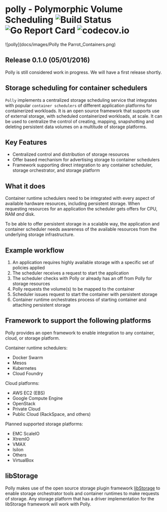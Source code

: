 # polly - Polymorphic Volume Scheduling ![Build Status](https://travis-ci.org/emccode/polly.svg?branch=master) ![Go Report Card](http://goreportcard.com/badge/emccode/polly) ![codecov.io](https://codecov.io/github/emccode/polly/coverage.svg?branch=master)

![polly](docs/images/Polly the Parrot_Containers.png)

## Release 0.1.0 (05/01/2016)
Polly is still considered work in progress. We will have a first release shortly.

## Storage scheduling for container schedulers
`Polly` implements a centralized storage scheduling service that integrates with popular `container schedulers` of different application platforms for containerized workloads. It is an open source framework that supports use of external storage, with scheduled containerized workloads, at scale. It can be used to centralize the control of creating, mapping, snapshotting and deleting persistent data volumes on a multitude of storage platforms.

## Key Features
- Centralized control and distribution of storage resources
- Offer based mechanism for advertising storage to container schedulers
- Framework supporting direct integration to any container scheduler, storage orchestrator, and storage platform

## What it does
Container runtime schedulers need to be integrated with every aspect of available hardware resources, including persistent storage. When requesting resources for an application the scheduler gets offers for CPU, RAM _and_ disk.

To be able to offer persistent storage in a scalable way, the application and container scheduler needs awareness of the available resources from the underlying storage infrastructure.

## Example workflow

1. An application requires highly available storage with a specific set of policies applied
1. The scheduler receives a request to start the application
3. The scheduler checks with Polly or already has an off from Polly for storage resources
4. Polly requests the volume(s) to be mapped to the container
5. Scheduler issues request to start the container with persistent storage
6. Container runtime orchestrates process of starting container and attaching persistent storage

## Framework to support the following platforms
Polly provides an open framework to enable integration to any container, cloud, or storage platform.

Container runtime schedulers:
 - Docker Swarm
 - Mesos
 - Kubernetes
 - Cloud Foundry

Cloud platforms:
- AWS EC2 (EBS)
- Google Compute Engine
- OpenStack
 - Private Cloud
 - Public Cloud (RackSpace, and others)

Planned supported storage platforms:
 - EMC ScaleIO
  - XtremIO
  - VMAX
  - Isilon
 - Others
 - VirtualBox

## libStorage
Polly makes use of the open source storage plugin framework [libStorage](https://github.com/emccode/libstorage) to enable storage orchestrator tools and container runtimes to make requests of storage. Any storage platform that has a driver implementation for the libStorage framework will work with Polly.
